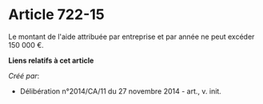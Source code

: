# Article 722-15

Le montant de l'aide attribuée par entreprise et par année ne peut excéder 150 000 €.

**Liens relatifs à cet article**

_Créé par_:

  - Délibération n°2014/CA/11 du 27 novembre 2014 - art., v. init.
